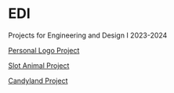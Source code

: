 # EDI

Projects for Engineering and Design I 2023-2024

[Personal Logo Project](https://k-trx.github.io/EDI/Logo/LogoReflection.html)

[Slot Animal Project](https://k-trx.github.io/EDI/Logo/SlotAnimalReflection.html)

[Candyland Project](https://k-trx.github.io/EDI/Candyland/CandyLandReflection.html)
